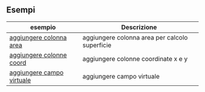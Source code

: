 ## Esempi

esempio|Descrizione
----|----
[aggiungere colonna area](add_col_area.md)|aggiungere colonna area per calcolo superficie 
[aggiungere colonne coord](add_coord_xy.md)|aggiungere colonne coordinate x e y
[aggiungere campo virtuale](add_campo_virtuale.md)|aggiungere campo virtuale
